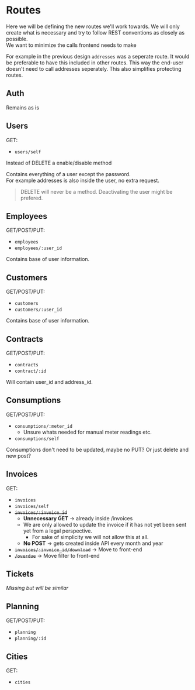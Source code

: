 # Routes

Here we will be defining the new routes we'll work towards.
We will only create what is necessary and try to follow REST conventions as closely as possible.  
We want to minimize the calls frontend needs to make

For example in the previous design `addresses` was a seperate route. It would be preferable to have this included in other routes.
This way the end-user doesn't need to call addresses seperately. This also simplifies protecting routes.

## Auth

Remains as is

## Users

GET:  
- `users/self`

Instead of DELETE a enable/disable method

Contains everything of a user except the password.  
For example addresses is also inside the user, no extra request.

> DELETE will never be a method. Deactivating the user might be prefered.

## Employees

GET/POST/PUT:  
- `employees`
- `employees/:user_id`

Contains base of user information.

## Customers

GET/POST/PUT:  
- `customers`
- `customers/:user_id`

Contains base of user information.

## Contracts

GET/POST/PUT:
- `contracts`
- `contract/:id`

Will contain user_id and address_id.

## Consumptions

GET/POST/PUT:
- `consumptions/:meter_id`
  - Unsure whats needed for manual meter readings etc.
- `consumptions/self`

Consumptions don't need to be updated, maybe no PUT?
Or just delete and new post?

## Invoices

GET:
- `invoices`
- `invoices/self`
- ~~`invoices/:invoice_id`~~
  - **Unnecessary GET** -> already inside /invoices
  - We are only allowed to update the invoice if it has not yet been sent yet from a legal perspective.
    - For sake of simplicity we will not allow this at all.
  - **No POST** -> gets created inside API every month and year
- ~~`invoices/:invoice_id/download`~~ -> Move to front-end
- ~~`/overdue`~~ -> Move filter to front-end

## Tickets

*Missing but will be similar*

## Planning

GET/POST/PUT:
- `planning`
- `planning/:id`

## Cities

GET:
- `cities`
